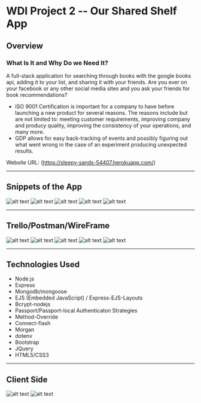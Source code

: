 # WDI Project 2 -- Our Shared Shelf App

## Overview

### What Is It and Why Do we Need It?
A full-stack application for searching through books with the google books api, adding it to your list, and sharing it with your friends. Are you ever on your facebook or any other social media sites and you ask your friends for book recommendations? 
  - ISO 9001 Certification is important for a company to have before launching a new product for several reasons.     The reasons include but are not limited to: meeting customer requirements, improving company and producy quality, improving the consistency of your operations, and many more. 
  - GDP allows for easy back-tracking of events and possibly figuring out what went wrong in the case of an experiment producing unexpected results. 

Website URL: (https://sleepy-sands-54407.herokuapp.com/)

---


## Snippets of the App

![alt text](https://imgur.com/ICRqD8X)
![alt text](https://imgur.com/QWQZSMG)
![alt text](https://imgur.com/JwRup8D)
![alt text](https://imgur.com/e2uCrtQ)
![alt text](https://imgur.com/wmVZzq3)

---

## Trello/Postman/WireFrame

![alt text](https://i.imgur.com/KCE4o1D.jpg)
![alt text](https://i.imgur.com/wrHfPwJ.jpg)
![alt text](https://i.imgur.com/0T0fyW3.png)
![alt text](https://i.imgur.com/8fomvf6.png)
![alt text](https://i.imgur.com/1cT6x4t.png)

---

## Technologies Used

  - Node.js
  - Express
  - Mongodb/mongoose
  - EJS (Embedded JavaScript) / Express-EJS-Layouts
  - Bcrypt-nodejs
  - Passport/Passport-local Authenticaton Strategies
  - Method-Override
  - Connect-flash
  - Morgan
  - dotenv
  - Bootstrap
  - JQuery
  - HTML5/CSS3

---

## Client Side

![alt text](https://i.imgur.com/xTYM3Xh.jpg?1)
![alt text](https://i.imgur.com/qTjor47.jpg)
